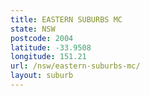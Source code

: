 ```yaml
---
title: EASTERN SUBURBS MC
state: NSW
postcode: 2004
latitude: -33.9508
longitude: 151.21
url: /nsw/eastern-suburbs-mc/
layout: suburb
---
```

